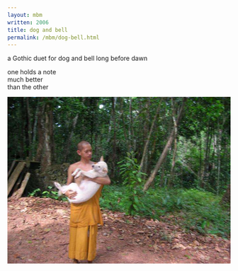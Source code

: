 ```yaml
---
layout: mbm
written: 2006
title: dog and bell
permalink: /mbm/dog-bell.html
---
```


<div class="poem">
a Gothic duet  
for dog and bell  
long before dawn  
 
one holds a note  
much better  
than the other
</div>

!["monk and dog"](/assets/images/pilg1/monkanddog.jpg "monk and dog")
